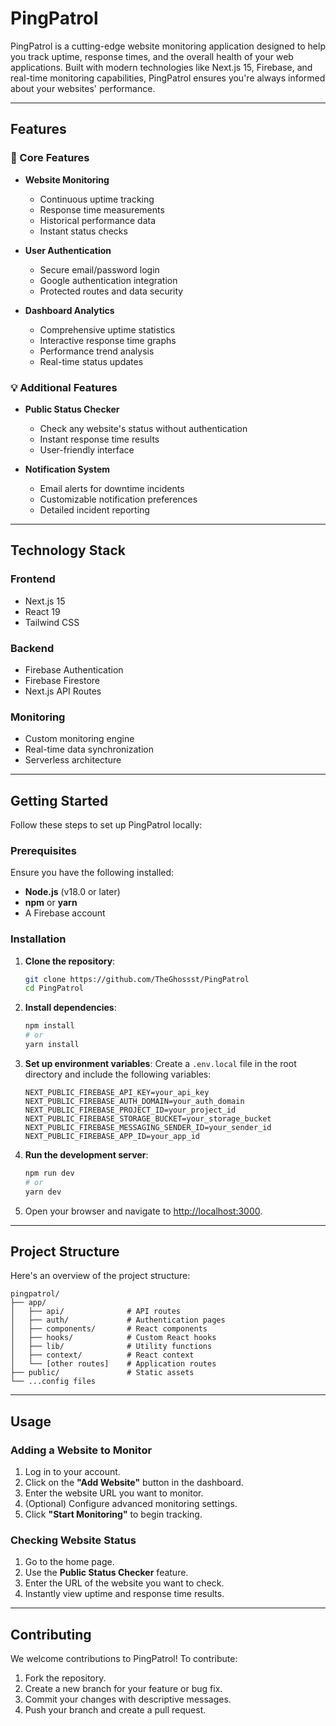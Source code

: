# PingPatrol

PingPatrol is a cutting-edge website monitoring application designed to help you track uptime, response times, and the overall health of your web applications. Built with modern technologies like Next.js 15, Firebase, and real-time monitoring capabilities, PingPatrol ensures you're always informed about your websites' performance.

---

## Features

### 🚀 Core Features

- **Website Monitoring**
  - Continuous uptime tracking
  - Response time measurements
  - Historical performance data
  - Instant status checks

- **User Authentication**
  - Secure email/password login
  - Google authentication integration
  - Protected routes and data security

- **Dashboard Analytics**
  - Comprehensive uptime statistics
  - Interactive response time graphs
  - Performance trend analysis
  - Real-time status updates

### 💡 Additional Features

- **Public Status Checker**
  - Check any website's status without authentication
  - Instant response time results
  - User-friendly interface

- **Notification System**
  - Email alerts for downtime incidents
  - Customizable notification preferences
  - Detailed incident reporting

---

## Technology Stack

### **Frontend**
- Next.js 15
- React 19
- Tailwind CSS

### **Backend**
- Firebase Authentication
- Firebase Firestore
- Next.js API Routes

### **Monitoring**
- Custom monitoring engine
- Real-time data synchronization
- Serverless architecture

---

## Getting Started

Follow these steps to set up PingPatrol locally:

### Prerequisites

Ensure you have the following installed:
- **Node.js** (v18.0 or later)
- **npm** or **yarn**
- A Firebase account

### Installation

1. **Clone the repository**:
   ```bash
   git clone https://github.com/TheGhossst/PingPatrol
   cd PingPatrol
   ```

2. **Install dependencies**:
   ```bash
   npm install
   # or
   yarn install
   ```

3. **Set up environment variables**:
   Create a `.env.local` file in the root directory and include the following variables:
   ```env
   NEXT_PUBLIC_FIREBASE_API_KEY=your_api_key
   NEXT_PUBLIC_FIREBASE_AUTH_DOMAIN=your_auth_domain
   NEXT_PUBLIC_FIREBASE_PROJECT_ID=your_project_id
   NEXT_PUBLIC_FIREBASE_STORAGE_BUCKET=your_storage_bucket
   NEXT_PUBLIC_FIREBASE_MESSAGING_SENDER_ID=your_sender_id
   NEXT_PUBLIC_FIREBASE_APP_ID=your_app_id
   ```

4. **Run the development server**:
   ```bash
   npm run dev
   # or
   yarn dev
   ```

5. Open your browser and navigate to [http://localhost:3000](http://localhost:3000).

---

## Project Structure

Here's an overview of the project structure:

```plaintext
pingpatrol/
├── app/
│   ├── api/              # API routes
│   ├── auth/             # Authentication pages
│   ├── components/       # React components
│   ├── hooks/            # Custom React hooks
│   ├── lib/              # Utility functions
│   ├── context/          # React context
│   └── [other routes]    # Application routes
├── public/               # Static assets
└── ...config files
```

---

## Usage

### Adding a Website to Monitor

1. Log in to your account.
2. Click on the **"Add Website"** button in the dashboard.
3. Enter the website URL you want to monitor.
4. (Optional) Configure advanced monitoring settings.
5. Click **"Start Monitoring"** to begin tracking.

### Checking Website Status

1. Go to the home page.
2. Use the **Public Status Checker** feature.
3. Enter the URL of the website you want to check.
4. Instantly view uptime and response time results.

---

## Contributing

We welcome contributions to PingPatrol! To contribute:

1. Fork the repository.
2. Create a new branch for your feature or bug fix.
3. Commit your changes with descriptive messages.
4. Push your branch and create a pull request.
